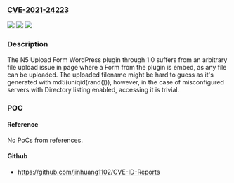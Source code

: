 ### [CVE-2021-24223](https://cve.mitre.org/cgi-bin/cvename.cgi?name=CVE-2021-24223)
![](https://img.shields.io/static/v1?label=Product&message=N5%20Upload%20Form&color=blue)
![](https://img.shields.io/static/v1?label=Version&message=1.0%3C%3D%201.0%20&color=brighgreen)
![](https://img.shields.io/static/v1?label=Vulnerability&message=CWE-434%20Unrestricted%20Upload%20of%20File%20with%20Dangerous%20Type&color=brighgreen)

### Description

The N5 Upload Form WordPress plugin through 1.0 suffers from an arbitrary file upload issue in page where a Form from the plugin is embed, as any file can be uploaded. The uploaded filename might be hard to guess as it's generated with md5(uniqid(rand())), however, in the case of misconfigured servers with Directory listing enabled, accessing it is trivial.

### POC

#### Reference
No PoCs from references.

#### Github
- https://github.com/jinhuang1102/CVE-ID-Reports

